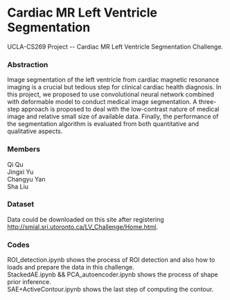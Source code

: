 # Cardiac MR Left Ventricle Segmentation
UCLA-CS269 Project -- Cardiac MR Left Ventricle Segmentation Challenge.

### Abstraction
Image segmentation of the left ventricle from cardiac magnetic resonance imaging is a crucial but tedious step for clinical cardiac health diagnosis. In this project, we proposed to use convolutional neural network combined with deformable model to conduct medical image segmentation. A three-step approach is proposed to deal with the low-contrast nature of medical image and relative small size of available data. Finally, the performance of the segmentation algorithm is evaluated from both quantitative and qualitative aspects.  

  
### Members
Qi Qu  
Jingxi Yu  
Changyu Yan  
Sha Liu  

### Dataset
Data could be downloaded on this site after registering http://smial.sri.utoronto.ca/LV_Challenge/Home.html. 

### Codes 
ROI_detection.ipynb shows the process of ROI detection and also how to loads and prepare the data in this challenge.  
StackedAE.ipynb && PCA_autoencoder.ipynb shows the process of shape prior inference.  
SAE+ActiveContour.ipynb shows the last step of computing the contour.  

